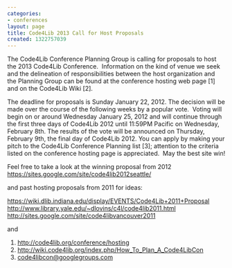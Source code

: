 ```yaml
---
categories:
- conferences
layout: page
title: Code4Lib 2013 Call for Host Proposals
created: 1322757039
---
```

The Code4Lib Conference Planning Group is calling for
proposals to host the 2013 Code4Lib Conference.  Information on the
kind of venue we seek and the delineation of responsibilities between
the host organization and the Planning Group can be found at the
conference hosting web page [1] and on the Code4Lib Wiki [2].

The deadline for proposals is Sunday January 22, 2012. The
decision will be made over the course of the following weeks by a
popular vote.  Voting will begin on or around Wednesday January 25,
2012 and will continue through the first three days of Code4Lib 2012 until
11:59PM Pacific on Wednesday, February 8th. The results of the vote will be
announced on Thursday, February 9th, the final day of Code4Lib 2012.
You can apply by making your pitch to the Code4Lib Conference Planning
list [3]; attention to the criteria listed on the conference hosting
page is appreciated.  May the best site win!

Feel free to take a look at the winning proposal from 2012
<a href="https://sites.google.com/site/code4lib2012seattle/">https://sites.google.com/site/code4lib2012seattle/</a>

and past hosting proposals from 2011 for ideas:

<a href="https://wiki.dlib.indiana.edu/display/EVENTS/Code4Lib+2011+Proposal">https://wiki.dlib.indiana.edu/display/EVENTS/Code4Lib+2011+Proposal</a>
<a href="http://www.library.yale.edu/~dlovins/c4l/code4lib2011.html">http://www.library.yale.edu/~dlovins/c4l/code4lib2011.html</a>
<a href="http://sites.google.com/site/code4libvancouver2011">http://sites.google.com/site/code4libvancouver2011</a>

and 


1. <a href="http://code4lib.org/conference/hosting">http://code4lib.org/conference/hosting</a>
2. <a href="http://wiki.code4lib.org/index.php/How_To_Plan_A_Code4LibCon">http://wiki.code4lib.org/index.php/How_To_Plan_A_Code4LibCon</a>
3. code4libcon@googlegroups.com 

<!--break-->
